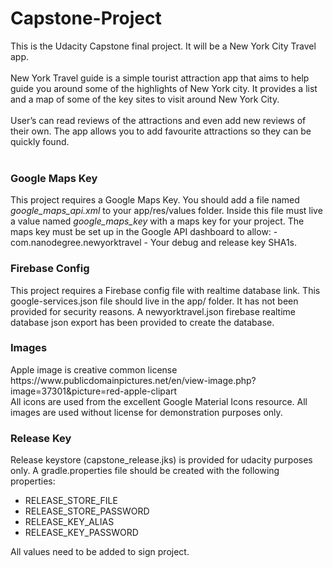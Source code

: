 # Capstone-Project

This is the Udacity Capstone final project. It will be a New York City Travel app.
<br /><br />
New York Travel guide is a simple tourist attraction app that aims to help guide you around
some of the highlights of New York city. It provides a list and a map of some of the key sites to
visit around New York City.
<br /><br />
User’s can read reviews of the attractions and even add new reviews of their own. The app
allows you to add favourite attractions so they can be quickly found.
<br /><br />


<h3>Google Maps Key</h3>
This project requires a Google Maps Key. You should add a file named <i>google_maps_api.xml</i> to your app/res/values folder.
Inside this file must live a value named <i>google_maps_key</i> with a maps key for your project.
The maps key must be set up in the Google API dashboard to allow:
- com.nanodegree.newyorktravel
- Your debug and release key SHA1s.

<h3>Firebase Config</h3>
This project requires a Firebase config file with realtime database link. This google-services.json file should live in the app/ folder.
It has not been provided for security reasons.
A newyorktravel.json firebase realtime database json export has been provided to create the database.

<h3>Images</h3>
Apple image is creative common license<br />
https://www.publicdomainpictures.net/en/view-image.php?image=37301&picture=red-apple-clipart<br />
All icons are used from the excellent Google Material Icons resource.
All images are used without license for demonstration purposes only.

<h3>Release Key</h3>
Release keystore (capstone_release.jks) is provided for udacity purposes only.
A gradle.properties file should be created with the following properties:
<ul>
<li>RELEASE_STORE_FILE</li>
<li>RELEASE_STORE_PASSWORD</li>
<li>RELEASE_KEY_ALIAS</li>
<li>RELEASE_KEY_PASSWORD</li>
</ul>
All values need to be added to sign project.

